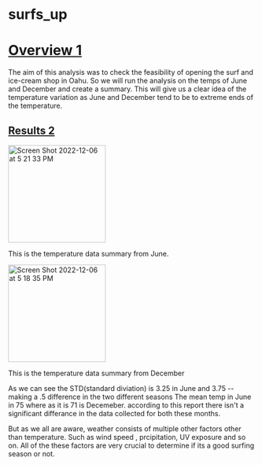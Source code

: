 # surfs_up

# <ins> Overview 1</ins>

The aim of this analysis was to check the feasibility of opening the surf and ice-cream shop in Oahu. So we will run the analysis on the temps of June and December and create a summary. This will give us a clear idea of the temperature variation as June and December tend to be to extreme ends of the temperature.

## <ins> Results 2</ins>

<img width="198" alt="Screen Shot 2022-12-06 at 5 21 33 PM" src="https://user-images.githubusercontent.com/111954141/206036174-e720717e-1e50-415f-be4e-621409015783.png">

This is the temperature data summary from June.

<img width="198" alt="Screen Shot 2022-12-06 at 5 18 35 PM" src="https://user-images.githubusercontent.com/111954141/206035618-d6f2bd99-e374-4d1c-9ec3-061c5adc256c.png">

This is the temperature data summary from December

As we can see the STD(standard diviation) is 3.25 in June and 3.75 -- making a .5 difference in the two different seasons
The mean temp in June in 75 where as it is 71 is Decemeber.
according to this report there isn't a significant differance in the data collected for both these months.

But as we all are aware, weather consists of multiple other factors other than temperature. Such as wind speed , prcipitation, UV exposure and so on.
All of the these factors are very crucial to determine if its a good surfing season or not.
